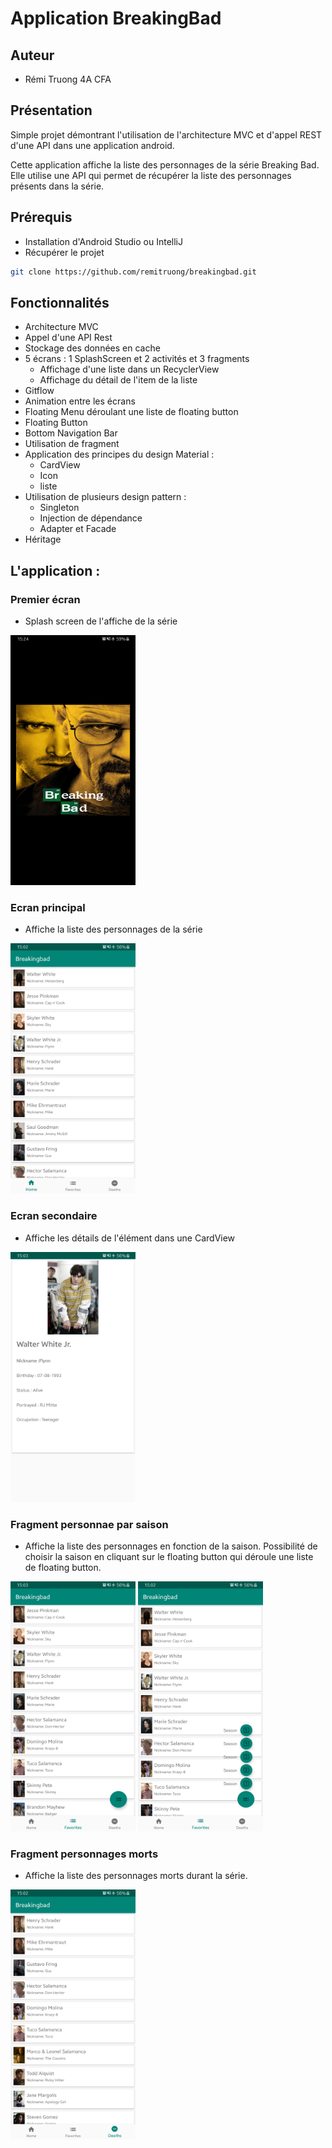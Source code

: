 # Application BreakingBad


## Auteur

* Rémi Truong 4A CFA


## Présentation 
Simple projet démontrant l'utilisation de l'architecture MVC et d'appel REST d'une API dans une application android.

Cette application affiche la liste des personnages de la série Breaking Bad.
Elle utilise une API qui permet de récupérer la liste des personnages présents dans la série.

## Prérequis

* Installation d'Android Studio ou IntelliJ
* Récupérer le projet 
```bash
git clone https://github.com/remitruong/breakingbad.git
```

## Fonctionnalités

* Architecture MVC
* Appel d'une API Rest
* Stockage des données en cache
* 5 écrans : 1 SplashScreen et 2 activités et 3 fragments
    - Affichage d'une liste dans un RecyclerView 
    - Affichage du détail de l'item de la liste
* Gitflow
* Animation entre les écrans
* Floating Menu déroulant une liste de floating button
* Floating Button
* Bottom Navigation Bar
* Utilisation de fragment
* Application des principes du design Material : 
    - CardView
    - Icon
    - liste
* Utilisation de plusieurs design pattern : 
    - Singleton
    - Injection de dépendance
    - Adapter et Facade
* Héritage


## L'application :

### Premier écran 

* Splash screen de l'affiche de la série

<img src="screen/splash_screen.jpg" alt="splash" width="200px" height="400px">

### Ecran principal

* Affiche la liste des personnages de la série

<img src="screen/home_screen.jpg" alt="home_screen" width="200px" height="400px">

### Ecran secondaire

* Affiche les détails de l'élément dans une CardView

<img src="screen/details_screen.jpg" alt="splash_screen" width="200px" height="400px">

### Fragment personnae par saison

* Affiche la liste des personnages en fonction de la saison. Possibilité de choisir la saison en cliquant sur le floating button qui déroule une liste de floating button.

<img src="screen/favorites_screen_1.jpg" alt="favorites_screen" width="200px" height="400px"> <img src="screen/favorites_screen_2.jpg" alt="favorites_screen_2" width="200px" height="400px">

### Fragment personnages morts

* Affiche la liste des personnages morts durant la série.

<img src="screen/deaths_screen.jpg" alt="deaths_screen" width="200px" height="400px">

